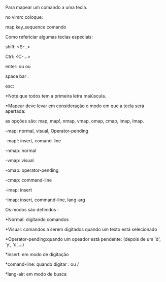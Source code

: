 Para mapear um comando a uma tecla.

no vimrc coloque:

map key_sequence comando

Como refericiar algumas teclas especiais:

shift: <S-..>

Ctrl: <C-...>

enter: <CR> ou <Enter> ou <Return>

space bar : <Space>

esc: <Esc>

*Note que todos tem a primeira letra maiúscula.

*Mapear deve levar em consideração o modo em que a tecla será apertada:

as opções são:
map, map!, nmap, vmap, omap, cmap, imap, Imap.

-map: normal, visual, Operator-pending

-map!: insert, comand-line

-nmap: normal

-vmap: visual

-omap: operator-pending

-cmap: command-line

-imap: insert

-Imap: insert, command-line, lang-arg

Os modos são definidos :

*Normal: digitando comandos

*Visual: comandos a serem digitados quando um texto está selecionado

*Operator-pending:quando um opeador está pendente: (depois de  um 'd', 'y', 'c',...)

*insert: em modo de digitação

*comand-line: quando digitar : ou /

*lang-air: em modo de busca

